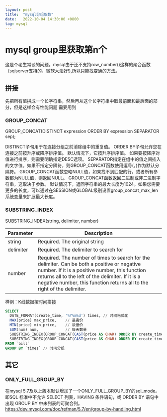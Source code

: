 ```yaml
---
layout: post
title:  "mysql分组取数"
date:   2022-10-04 14:30:00 +0800
tag: mysql
---
```

# mysql group里获取第n个
这是个老生常谈的问题。mysql由于还不支持row_number()这样的聚合函数（sqlserver支持的，微软大法好!),所以只能找变通的方法。

## 拼接
先把所有值拼成一个长字符串，然后再从这个长字符串中取最前面和最后面的部分，但是这样会有性能问题
需要用到
### GROUP_CONCAT
GROUP_CONCAT(DISTINCT expression
    ORDER BY expression
    SEPARATOR sep);

DISTINCT子句用于在连接分组之前消除组中的重复值。
ORDER BY子句允许您在连接之前按升序或降序排序值。 默认情况下，它按升序排序值。 如果要按降序对值进行排序，则需要明确指定DESC选项。
SEPARATOR指定在组中的值之间插入的文字值。如果不指定分隔符，则GROUP_CONCAT函数使用逗号(，)作为默认分隔符。
GROUP_CONCAT函数忽略NULL值，如果找不到匹配的行，或者所有参数都为NULL值，则返回NULL。
GROUP_CONCAT函数返回二进制或非二进制字符串，这取决于参数。 默认情况下，返回字符串的最大长度为1024。如果您需要更多的长度，可以通过在SESSION或GLOBAL级别设置group_concat_max_len系统变量来扩展最大长度。

### SUBSTRING_INDEX
SUBSTRING_INDEX(string, delimiter, number)

|  Parameter   | Description  |
|  ----  | ----  |
| string  | Required. The original string |
| delimiter  | Required. The delimiter to search for |
|number|Required. The number of times to search for the delimiter. Can be both a positive or negative number. If it is a positive number, this function returns all to the left of the delimiter. If it is a negative number, this function returns all to the right of the delimiter.|



样例：K线数据按时间拼接
```sql
SELECT
  DATE_FORMAT(create_time, '%Y%m%d') times, // 时间格式化
  MAX(price) max_price,    // 最高价
  MIN(price) min_price,    // 最低价
  SUM(num) num,            // 每天数量
  SUBSTRING_INDEX(GROUP_CONCAT(CAST(price AS CHAR) ORDER BY create_time asc), ',', 1 ) first_price, 
  SUBSTRING_INDEX(GROUP_CONCAT(CAST(price AS CHAR) ORDER BY create_time DESC), ',', 1 ) last_price
FROM `bill`
GROUP BY `times` // 时间分组
```

## 其它

### ONLY_FULL_GROUP_BY
在mysql 5.7及以上版本默认增加了一个ONLY_FULL_GROUP_BY的sql_mode。
即SQL 标准中不允许 SELECT 列表，HAVING 条件语句，或 ORDER BY 语句中出现 GROUP BY 中未列表的可聚合列。
https://dev.mysql.com/doc/refman/5.7/en/group-by-handling.html